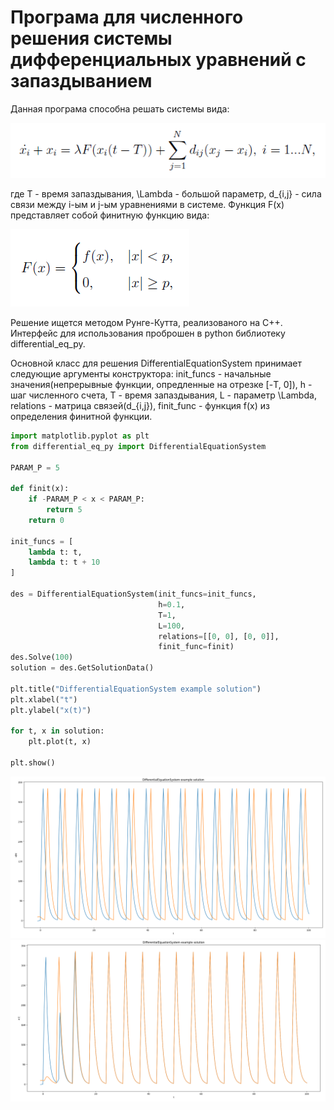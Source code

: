# Програма для численного решения системы дифференциальных уравнений с запаздыванием

Данная програма способна решать системы вида:

![Formula](img\formula.png)

где T - время запаздывания, \Lambda - большой параметр, d_{i,j} - сила связи между i-ым и j-ым уравнениями в системе. Функция F(x) представляет собой финитную функцию вида:

![FinitDef](img\finit_def.png)

Решение ищется методом Рунге-Кутта, реализованого на С++. Интерфейс для использования проброшен в python библиотеку differential_eq_py.

Основной класс для решения DifferentialEquationSystem принимает следующие аргументы конструктора: init_funcs - начальные значения(непрерывные функции, опредленные на отрезке [-T, 0]), h - шаг численного счета, T - время запаздывания, L - параметр \Lambda, relations - матрица связей(d_{i,j}), finit_func - функция f(x) из определения финитной функции.


```python
import matplotlib.pyplot as plt
from differential_eq_py import DifferentialEquationSystem

PARAM_P = 5

def finit(x):
    if -PARAM_P < x < PARAM_P:
        return 5
    return 0

init_funcs = [
    lambda t: t,
    lambda t: t + 10
]

des = DifferentialEquationSystem(init_funcs=init_funcs, 
                                 h=0.1,
                                 T=1,
                                 L=100,
                                 relations=[[0, 0], [0, 0]],
                                 finit_func=finit)
des.Solve(100)
solution = des.GetSolutionData()

plt.title("DifferentialEquationSystem example solution")
plt.xlabel("t")
plt.ylabel("x(t)")

for t, x in solution:
    plt.plot(t, x)

plt.show()
```  

![FinitDef](img\example_1.png)
![FinitDef](img\example_2.png)
